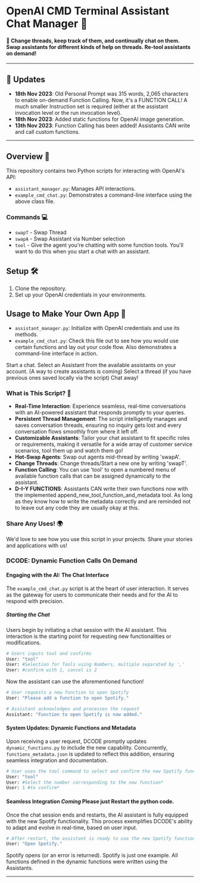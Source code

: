 # OpenAI CMD Terminal Assistant Chat Manager 🤖
#### 🌟 Change threads, keep track of them, and continually chat on them. Swap assistants for different kinds of help on threads. Re-tool assistants on demand!

---
## 🚀 Updates
- **18th Nov 2023**: Old Personal Prompt was 315 words, 2,065 characters to enable on-demand Function Calling. Now, it's a FUNCTION CALL! A much smaller Instruction set is required (either at the assistant invocation level or the run invocation level).
- **18th Nov 2023**: Added static functions for OpenAI image generation. 
- **13th Nov 2023**: Function Calling has been added! Assistants CAN write and call custom functions. 
---

## Overview 📖
This repository contains two Python scripts for interacting with OpenAI's API:
- `assistant_manager.py`: Manages API interactions. 
- `example_cmd_chat.py`: Demonstrates a command-line interface using the above class file. 

### Commands 💻
- `swapT` - Swap Thread
- `swapA` - Swap Assistant via Number selection
- `tool` - Give the agent you're chatting with some function tools. You'll want to do this when you start a chat with an assistant.

## Setup 🛠️
1. Clone the repository.
2. Set up your OpenAI credentials in your environments.

## Usage to Make Your Own App 🌈
- `assistant_manager.py`: Initialize with OpenAI credentials and use its methods.
- `example_cmd_chat.py`: Check this file out to see how you would use certain functions and lay out your code flow. Also demonstrates a command-line interface in action.

Start a chat. Select an Assistant from the available assistants on your account. (A way to create assistants is coming)
Select a thread (if you have previous ones saved locally via the script) 
Chat away!

### What is This Script? 🤔
- **Real-Time Interaction**: Experience seamless, real-time conversations with an AI-powered assistant that responds promptly to your queries.
- **Persistent Thread Management**: The script intelligently manages and saves conversation threads, ensuring no inquiry gets lost and every conversation flows smoothly from where it left off.
- **Customizable Assistants**: Tailor your chat assistant to fit specific roles or requirements, making it versatile for a wide array of customer service scenarios, tool them up and watch them go!
- **Hot-Swap Agents**: Swap out agents mid-thread by writing 'swapA'.
- **Change Threads**: Change threads/Start a new one by writing 'swapT'.
- **Function Calling**: You can use 'tool' to open a numbered menu of available function calls that can be assigned dynamically to the assistant.
- **D-I-Y FUNCTIONS**: Assistants CAN write their own functions now with the implemented append_new_tool_function_and_metadata tool. As long as they know how to write the metadata correctly and are reminded not to leave out any code they are usually okay at this.

### Share Any Uses! 🌍
We'd love to see how you use this script in your projects. Share your stories and applications with us!

### DCODE: Dynamic Function Calls On Demand

#### Engaging with the AI: The Chat Interface

The `example_cmd_chat.py` script is at the heart of user interaction. It serves as the gateway for users to communicate their needs and for the AI to respond with precision.

##### Starting the Chat

Users begin by initiating a chat session with the AI assistant. This interaction is the starting point for requesting new functionalities or modifications.

```python
# Users inputs tool and confirms
User: "tool"
User: #Selection for Tools using Numbers, multiple separated by ','
User: #confirm with 1, cancel is 2
```

Now the assistant can use the aforementioned function!

```python
# User requests a new function to open Spotify
User: "Please add a function to open Spotify."

# Assistant acknowledges and processes the request
Assistant: "Function to open Spotify is now added."
```

#### System Updates: Dynamic Functions and Metadata

Upon receiving a user request, DCODE promptly updates `dynamic_functions.py` to include the new capability. Concurrently, `functions_metadata.json` is updated to reflect this addition, ensuring seamless integration and documentation.

```python
# User uses the tool command to select and confirm the new Spotify function
User: "tool"
User: #Select the number corresponding to the new function*
User: 1 #to confirm*
```

#### Seamless Integration *Coming* Please just Restart the python code.

Once the chat session ends and restarts, the AI assistant is fully equipped with the new Spotify functionality. This process exemplifies DCODE's ability to adapt and evolve in real-time, based on user input.

```python
# After restart, the assistant is ready to use the new Spotify function
User: "Open Spotify."
```

Spotify opens (or an error is returned). Spotify is just one example. All functions defined in the dynamic functions were written using the Assistants.

---


